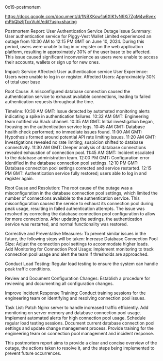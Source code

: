  0x19-postmortem

https://docs.google.com/document/d/1NBXKow1a6XIK1vN9Xj7ZgM4wByexmPbQbzljTcxVuhI/edit?usp=sharing

Postmortem Report: 
User Authentication Service Outage
Issue Summary:
User authentication service for Piggy-Vest Wallet Limited experienced an outage from 10:30 AM to 12:15 PM GMT on June 10, 2024. During this period, users were unable to log in or register on the web application platform, resulting in approximately 30% of the user base to be affected. This issue caused significant inconvenience as users were unable to access their accounts, wallets or sign up for new ones.


Impact:
Service Affected: User authentication service
User Experience: Users were unable to log in or register.
Affected Users: Approximately 30% of total user base

Root Cause:
A misconfigured database connection  caused the authentication service to exhaust  available connections, leading to failed authentication requests throughout the time.

Timeline:
10:30 AM GMT: Issue detected by automated monitoring alerts indicating a spike in authentication failures.
10:32 AM GMT: Engineering team notified via Slack channel.
10:35 AM GMT: Initial investigation began, focusing on the authentication service logs.
10:45 AM GMT: Database health check performed; no immediate issues found.
11:00 AM GMT: Hypothesis formed around potential API rate limiting issues.
11:20 AM GMT: Investigations revealed no rate limiting; suspicion shifted to database connectivity.
11:30 AM GMT: Deeper analysis of database connections revealed exhaustion of connection pool.
11:45 AM GMT: Incident escalated to the database administration team.
12:00 PM GMT: Configuration error identified in the database connection pool settings.
12:10 PM GMT: Database connection pool settings corrected and service restarted.
12:15 PM GMT: Authentication service fully restored; users able to log in and register again.

Root Cause and Resolution:
The root cause of the outage was a misconfiguration in the database connection pool settings, which limited the number of connections available to the authentication service. This misconfiguration caused the service to exhaust its connection pool during peak usage, resulting in failed authentication attempts.
The issue was resolved by correcting the database connection pool configuration to allow for more connections. After updating the settings, the authentication service was restarted, and normal functionality was restored.

Corrective and Preventative Measures:
To prevent similar issues in the future, the following steps will be taken:
Increase Database Connection Pool Size: Adjust the connection pool settings to accommodate higher loads.
Add Monitoring for Connection Pool Usage: Implement monitoring to track connection pool usage and alert the team if thresholds are approached.

Conduct Load Testing: Regular load testing to ensure the system can handle peak traffic conditions.

Review and Document Configuration Changes: Establish a procedure for reviewing and documenting all configuration changes.

Improve Incident Response Training: Conduct training sessions for the engineering team on identifying and resolving connection pool issues.

Task List:
Patch Nginx server to handle increased traffic efficiently.
Add monitoring on server memory and database connection pool usage.
Implement automated alerts for high connection pool usage.
Schedule regular load testing sessions.
Document current database connection pool settings and update change management process.
Provide training for the engineering team on connection pool management and incident response.


This postmortem report aims to provide a clear and concise overview of the outage, the actions taken to resolve it, and the steps being implemented to prevent future occurrences.

